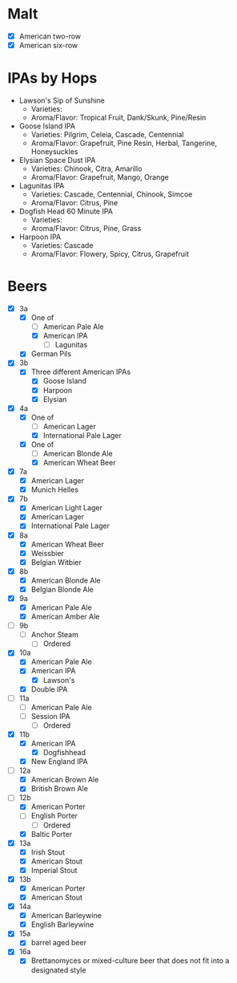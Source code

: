 # Malt
- [x] American two-row
- [x] American six-row

# IPAs by Hops

- Lawson's Sip of Sunshine
	- Varieties:
	- Aroma/Flavor: Tropical Fruit, Dank/Skunk, Pine/Resin
- Goose Island IPA
	- Varieties: Pilgrim, Celeia, Cascade, Centennial
	- Aroma/Flavor: Grapefruit, Pine Resin, Herbal, Tangerine, Honeysuckles
- Elysian Space Dust IPA
	- Varieties: Chinook, Citra, Amarillo
	- Aroma/Flavor: Grapefruit, Mango, Orange
- Lagunitas IPA
	- Varieties: Cascade, Centennial, Chinook, Simcoe
	- Aroma/Flavor: Citrus, Pine
- Dogfish Head 60 Minute IPA
	- Varieties:
	- Aroma/Flavor: Citrus, Pine, Grass
- Harpoon IPA
	- Varieties: Cascade
	- Aroma/Flavor: Flowery, Spicy, Citrus, Grapefruit

# Beers
- [x] 3a
	- [x] One of
		- [ ] American Pale Ale
		- [x] American IPA
			- [ ] Lagunitas
	- [x] German Pils
- [x] 3b
	- [x] Three different American IPAs
		- [x] Goose Island
		- [x] Harpoon
		- [x] Elysian
- [x] 4a
	- [x] One of
		- [ ] American Lager
		- [x] International Pale Lager
	- [x] One of
		- [ ] American Blonde Ale
		- [x] American Wheat Beer
- [x] 7a
	- [x] American Lager
	- [x] Munich Helles
- [x] 7b
	- [x] American Light Lager
	- [x] American Lager
	- [x] International Pale Lager
- [x] 8a
	- [x] American Wheat Beer
	- [x] Weissbier
	- [x] Belgian Witbier
- [x] 8b
	- [x] American Blonde Ale
	- [x] Belgian Blonde Ale
- [x] 9a
	- [x] American Pale Ale
	- [x] American Amber Ale
- [ ] 9b
	- [ ] Anchor Steam
		- [ ] Ordered
- [x] 10a
	- [x] American Pale Ale
	- [x] American IPA
		- [x] Lawson's
	- [x] Double IPA
- [ ] 11a
	- [ ] American Pale Ale
	- [ ] Session IPA
		- [ ] Ordered
- [x] 11b
	- [x] American IPA
		- [x] Dogfishhead
	- [x] New England IPA
- [ ] 12a
	- [x] American Brown Ale
	- [x] British Brown Ale
- [ ] 12b
	- [x] American Porter
	- [ ] English Porter
		- [ ] Ordered
	- [x] Baltic Porter
- [x] 13a
	- [x] Irish Stout
	- [x] American Stout
	- [x] Imperial Stout
- [x] 13b
	- [x] American Porter
	- [x] American Stout
- [x] 14a
	- [x] American Barleywine
	- [x] English Barleywine
- [x] 15a
	- [x] barrel aged beer
- [x] 16a
	- [x] Brettanomyces or mixed-culture beer that does not fit into a designated style